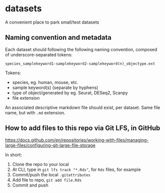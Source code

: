 # datasets
A convenient place to park small/test datasets

## Naming convention and metadata

Each dataset should following the following naming convention, composed of underscore-separated tokens:

```
species_samplekeyword1-samplekeyword2-samplekeyword(n)_objectype.ext
```

Tokens:
* species, eg. human, mouse, etc.
* sample keyword(s) (separate by hyphens)
* type of object/generated by eg. Seurat, DESeq2, Scanpy
* file extension

An associated descriptive markdown file should exist, per dataset. Same file name, but with `.md` extension.


## How to add files to this repo via Git LFS, in GitHub

https://docs.github.com/en/repositories/working-with-files/managing-large-files/configuring-git-large-file-storage

In short:
1. Clone the repo to your local
2. At CLI, type in `git lfs track "*.Rds"`, for `Rds` files, for example
3. Commit/push the local `.gitattributes`
4. Add file to repo, `git add file.Rds`
5. Commit and push
